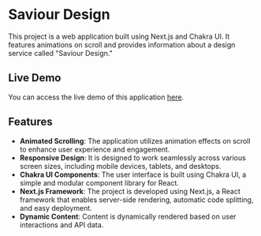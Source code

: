 
# Saviour Design

This project is a web application built using Next.js and Chakra UI. It features animations on scroll and provides information about a design service called "Saviour Design."

## Live Demo

You can access the live demo of this application [here](https://saviour-design-5lt2ho0uo-arsalan-akhtars-projects.vercel.app/).

## Features

- **Animated Scrolling**: The application utilizes animation effects on scroll to enhance user experience and engagement.
- **Responsive Design**: It is designed to work seamlessly across various screen sizes, including mobile devices, tablets, and desktops.
- **Chakra UI Components**: The user interface is built using Chakra UI, a simple and modular component library for React.
- **Next.js Framework**: The project is developed using Next.js, a React framework that enables server-side rendering, automatic code splitting, and easy deployment.
- **Dynamic Content**: Content is dynamically rendered based on user interactions and API data.

